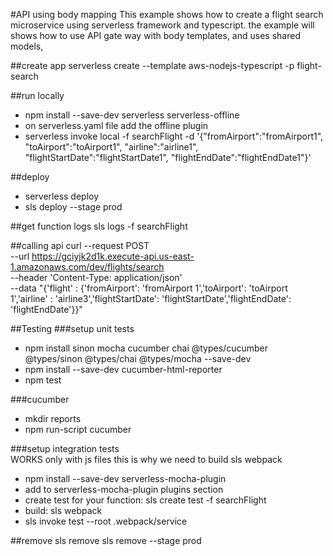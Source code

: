 #API using body mapping
This example shows how to create a flight search microservice using serverless framework and typescript.
the example will shows how to use API gate way with body templates, and uses shared models, 

##create app
serverless create --template aws-nodejs-typescript -p flight-search


##run locally
- npm install --save-dev serverless serverless-offline
- on serverless.yaml file add the offline plugin
- serverless invoke local -f searchFlight -d '{"fromAirport":"fromAirport1", "toAirport":"toAirport1", "airline":"airline1", "flightStartDate":"flightStartDate1", "flightEndDate":"flightEndDate1"}'


##deploy
- serverless deploy
- sls deploy --stage prod

##get function logs
sls logs -f searchFlight

##calling api
curl --request POST \
  --url https://gciyjk2d1k.execute-api.us-east-1.amazonaws.com/dev/flights/search \
  --header 'Content-Type: application/json' \
  --data "{'flight' : {'fromAirport': 'fromAirport 1','toAirport': 'toAirport 1','airline' : 'airline3','flightStartDate': 'flightStartDate','flightEndDate': 'flightEndDate'}}"

##Testing
###setup unit tests
- npm install sinon mocha cucumber chai @types/cucumber @types/sinon @types/chai @types/mocha --save-dev
- npm install --save-dev cucumber-html-reporter
- npm test

###cucumber
- mkdir reports
- npm run-script cucumber

###setup integration tests  
WORKS only with js files this is why we need to build sls webpack
- npm install --save-dev serverless-mocha-plugin
- add to serverless-mocha-plugin plugins section
- create test for your function: sls create test -f searchFlight
- build: sls webpack
- sls invoke test --root .webpack/service




##remove
sls remove 
sls remove --stage prod
